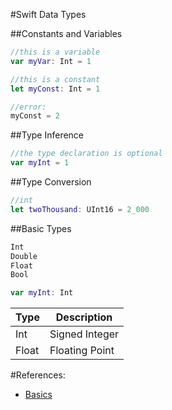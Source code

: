 #Swift Data Types

##Constants and Variables

```swift
//this is a variable
var myVar: Int = 1

//this is a constant
let myConst: Int = 1

//error:
myConst = 2
```

##Type Inference
```swift
//the type declaration is optional
var myInt = 1
```

##Type Conversion
```swift
//int
let twoThousand: UInt16 = 2_000
```

##Basic Types
```swift
Int
Double
Float
Bool

var myInt: Int
```

Type  | Description
------------- | -------------
Int  | Signed Integer
Float  | Floating Point



#References:
* [Basics](https://developer.apple.com/library/ios/documentation/Swift/Conceptual/Swift_Programming_Language/TheBasics.html)

